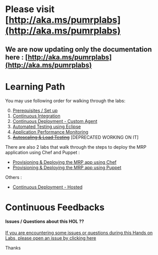 # Please visit [http://aka.ms/pumrplabs](http://aka.ms/pumrplabs)

## We are now updating only the documentation here : [http://aka.ms/pumrplabs](http://aka.ms/pumrplabs)

# Learning Path

You may use following order for walking through the labs:

0. [Prerequisites / Set up](https://github.com/Microsoft/PartsUnlimitedMRP/tree/master/docs/HOL_Set-Up-MRP)
1. [Continuous Integration](https://github.com/Microsoft/PartsUnlimitedMRP/tree/master/docs/HOL_Continuous-Integration)
2. [Continuous Deployment - Custom Agent](https://github.com/Microsoft/PartsUnlimitedMRP/tree/master/docs/HOL_Continuous-Deployment-Using-Custom-Agent)
3. [Automated Testing using Eclipse](https://github.com/Microsoft/PartsUnlimitedMRP/tree/master/docs/HOL_Automated-Testing)
4. [Application Performance Monitoring](https://github.com/Microsoft/PartsUnlimitedMRP/tree/master/docs/HOL_Application-Performance-Monitoring)
5. ~~[Autoscaling & Load Testing](https://github.com/Microsoft/PartsUnlimitedMRP/tree/master/docs/HOL_Autoscaling-Load-Testing)~~ [DEPRECATED WORKING ON IT]

There are also 2 labs that walk through the steps to deploy the MRP application using Chef and Puppet :

- [Provisioning & Deploying the MRP app using Chef](https://github.com/OguzPastirmaci/PartsUnlimitedMRP/tree/master/docs/HOL_Deploying-Using-Chef)
- [Provisioning & Deploying the MRP app using Puppet](https://github.com/Microsoft/PartsUnlimitedMRP/tree/master/docs/HOL_Deploying-Using-Puppet)

Others :

-  [Continuous Deployment - Hosted](https://github.com/Microsoft/PartsUnlimitedMRP/tree/master/docs/HOL_Continuous-Deployment)

# Continuous Feedbacks

#### Issues / Questions about this HOL ??

[If you are encountering some issues or questions during this Hands on Labs, please open an issue by clicking here](https://github.com/Microsoft/PartsUnlimitedMRP/issues)

Thanks
